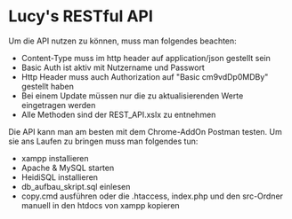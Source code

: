 # Lucy's RESTful API

Um die API nutzen zu können, muss man folgendes beachten:
- Content-Type muss im http header auf application/json gestellt sein
- Basic Auth ist aktiv mit Nutzername und Passwort
- Http Header muss auch Authorization auf "Basic cm9vdDp0MDBy" gestellt haben
- Bei einem Update müssen nur die zu aktualisierenden Werte eingetragen werden
- Alle Methoden sind der REST_API.xslx zu entnehmen

Die API kann man am besten mit dem Chrome-AddOn Postman testen. Um sie ans Laufen zu bringen muss man folgendes tun:
- xampp installieren
- Apache & MySQL starten
- HeidiSQL installieren
- db_aufbau_skript.sql einlesen
- copy.cmd ausführen oder die .htaccess, index.php und den src-Ordner manuell in den htdocs von xampp kopieren